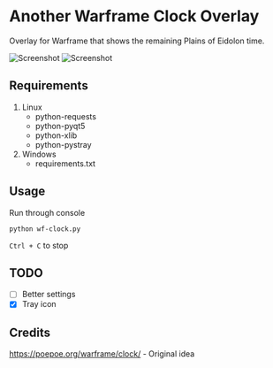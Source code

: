 
Another Warframe Clock Overlay
==============================

Overlay for Warframe that shows the remaining Plains of Eidolon time.

![Screenshot](https://i.imgur.com/IaAFmqV.png)
![Screenshot](https://i.imgur.com/oFrsany.png)

Requirements
----

1. Linux
   - python-requests
   - python-pyqt5
   - python-xlib
   - python-pystray
2. Windows
   - requirements.txt

Usage
----

Run through console

```
python wf-clock.py
```

`Ctrl + C` to stop

TODO
----

- [ ] Better settings
- [x] Tray icon
  
Credits
----
 
https://poepoe.org/warframe/clock/ - Original idea
